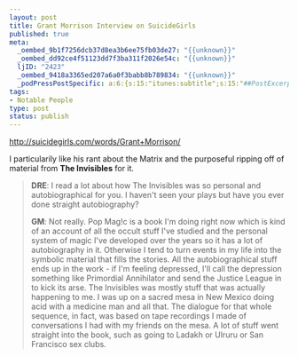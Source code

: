 ```yaml
--- 
layout: post
title: Grant Morrison Interview on SuicideGirls
published: true
meta: 
  _oembed_9b1f7256dcb37d8ea3b6ee75fb03de27: "{{unknown}}"
  _oembed_dd92ce4f51123dd7f3ba311f2026e54c: "{{unknown}}"
  ljID: "2423"
  _oembed_9418a3365ed207a6a0f3babb8b789834: "{{unknown}}"
  _podPressPostSpecific: a:6:{s:15:"itunes:subtitle";s:15:"##PostExcerpt##";s:14:"itunes:summary";s:15:"##PostExcerpt##";s:15:"itunes:keywords";s:17:"##WordPressCats##";s:13:"itunes:author";s:10:"##Global##";s:15:"itunes:explicit";s:2:"No";s:12:"itunes:block";s:2:"No";}
tags: 
- Notable People
type: post
status: publish
---
```

<a href="http://suicidegirls.com/words/Grant+Morrison/">
http://suicidegirls.com/words/Grant+Morrison/</a>

I particularily like his rant about the Matrix and the purposeful ripping off of material from <strong>The Invisibles</strong> for it.
<blockquote><strong>DRE</strong>: I read a lot about how The Invisibles was so personal and autobiographical for you. I haven't seen your plays but have you ever done straight autobiography?

<strong>GM</strong>: Not really. Pop Mag!c is a book I'm doing right now which is kind of an account of all the occult stuff I've studied and the personal system of magic I've developed over the years so it has a lot of autobiography in it. Otherwise I tend to turn events in my life into the symbolic material that fills the stories. All the autobiographical stuff ends up in the work - if I'm feeling depressed, I'll call the depression something like Primordial Annihilator and send the Justice League in to kick its arse. The Invisibles was mostly stuff that was actually happening to me. I was up on a sacred mesa in New Mexico doing acid with a medicine man and all that. The dialogue for that whole sequence, in fact, was based on tape recordings I made of conversations I had with my friends on the mesa. A lot of stuff went straight into the book, such as going to Ladakh or Ulruru or San Francisco sex clubs.</blockquote>
